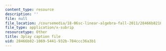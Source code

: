 ```yaml
---
content_type: resource
description: ''
file: null
file_location: /coursemedia/18-06sc-linear-algebra-fall-2011/28466b8218695441932b784ccc36a3b1_wuyAeWE3iIM.vtt
file_type: application/x-subrip
resourcetype: Other
title: 3play caption file
uid: 28466b82-1869-5441-932b-784ccc36a3b1
---
```

